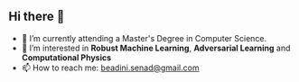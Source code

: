 ## Hi there 👋


- 🔭 I’m currently attending a Master's Degree in Computer Science.
- 🌱 I’m interested in **Robust Machine Learning**, **Adversarial Learning** and **Computational Physics**
- 📫 How to reach me: beadini.senad@gmail.com

